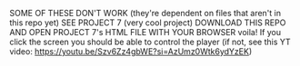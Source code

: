 SOME OF THESE DON'T WORK (they're dependent on files that aren't in this repo yet)
SEE PROJECT 7 (very cool project)
DOWNLOAD THIS REPO AND OPEN PROJECT 7's HTML FILE WITH YOUR BROWSER
voila! If you click the screen you should be able to control the player (if not, see this YT video: https://youtu.be/Szv6Zz4gbWE?si=AzUmz0Wtk6ydYzEK)

